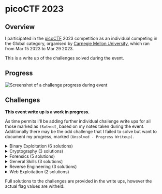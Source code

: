 # picoCTF 2023

## Overview ##

I participated in the [picoCTF](www.picoctf.org) 2023 competition as an individual competing in the Global category, organised by [Carnegie Mellon University](https://cmu.edu/), which ran from Mar 15 2023 to Mar 29 2023. 

This is a write up of the challenges solved during the event.

## Progress ##

![Screenshot of a challenge progress during event](event-score-progression.png)

## Challenges ##

**This event write up is a work in progress.**

As time permits I'll be adding further individual challenge write ups for all those marked as `(Solved)`, based on my notes taken during the event. Additionally there may be the odd challenge that I failed to solve but want to document my progress, marked `(Unsolved - Progress Writeup)`.

<details>
  <summary>Binary Exploitation (6 solutions)</summary>

* **[babygame01](Binary%20Exploitation/babygame01/babygame01.md) (Solved)**
* **[two-sum](Binary%20Exploitation/two-sum/two-sum.md) (Solved)**
* **[babygame02](Binary%20Exploitation/babygame02/babygame02.md) (Solved)**
* **[hijacking](Binary%20Exploitation/hijacking/hijacking.md) (Solved)**
* **[tic-tac](Binary%20Exploitation/tic-tac/tic-tac.md) (Solved)**
* **[VNE](Binary%20Exploitation/VNE/VNE.md) (Solved)**
* **[Horetrack](Binary%20Exploitation/Horsetrack/Horsetrack.md) (Unsolved - Progress Writeup)**

</details>

<details>
  <summary>Cryptography (3 solutions)</summary>

* **[HideToSee](Cryptography/HideToSee/HideToSee.md) (Solved)**
* **[ReadMyCert](Cryptography/ReadMyCert/ReadMyCert.md) (Solved)**
* **[rotation](Cryptography/rotation/rotation.md) (Solved)**
* PowerAnalysis: Warmup (Unsolved)
* PowerAnalysis: Part 1 (Unsolved)
* SRA (Unsolved)
* PowerAnalysis: Part 2 (Unsolved)

</details>

<details>
  <summary>Forensics (5 solutions)</summary>

* **[hideme](Forensics/hideme/hideme.md) (Solved)**
* **[PcapPoisoning](Forensics/PcapPoisoning/PcapPoisoning.md) (Solved)**
* **[who is it](Forensics/who%20is%20it/who-is-it.md) (Solved)**
* **[FindAndOpen](Forensics/FindAndOpen/FindAndOpen.md) (Solved)**
* **[MSB](Forensics/MSB/MSB.md) (Solved)**
* Invisible WORDs (Unsolved)
* UnforgottenBits (Unsolved)

</details>

<details>
  <summary>General Skills (3 solutions)</summary>

* chrono (Solved)
* money-ware (Solved)
* Permissions (Solved)
* repetitions (Solved)
* Rules 2023 (Solved)
* **[useless](General%20Skills/useless/useless.md) (Solved)**
* **[Special](General%20Skills/Special/Special.md) (Solved)**
* **[Specialer](General%20Skills/Specialer/Specialer.md) (Solved)**

</details>

<details>
  <summary>Reverse Engineering (3 solutions)</summary>

* Ready Gladiator 0 (Solved)
* **[Reverse](Reverse%20Engineering/Reverse/Reverse.md) (Solved)**
* **[Safe Opener 2](Reverse%20Engineering/Safe%20Opener%202/Safe-Opener-2.md) (Solved)**
* **[timer](Reverse%20Engineering/timer/timer.md) (Solved)**
* Virtual Machine 0 (Unsolved)
* No way out (Unsolved)
* Ready Gladiator 1 (Solved)
* Virtual Machine 1 (Unsolved)
* Ready Gladiator 2 (Solved)

</details>

<details>
  <summary>Web Exploitation (2 solutions)</summary>

* **[findme](Web%20Exploitation/findme/findme.md) (Solved)**
* **[MatchTheRegex](Web%20Exploitation/MatchTheRegex/MatchTheRegex.md) (Solved)**
* SOAP (Unsolved)
* More SQLi (Unsolved)
* Java Code Analysis!?! (Unsolved)
* cancri-sp (Unsolved)
* msfroggenerator2 (Unsolved)

</details>

Full solutions to the challenges are provided in the write ups, however the actual flag values are witheld.
